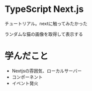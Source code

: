 # TypeScript Next.js 

チュートリアル。nextに触ってみたかった

ランダムな猫の画像を取得して表示する

# 学んだこと
- Nextjsの雰囲気、ローカルサーバー
- コンポーネント
- イベント発火
